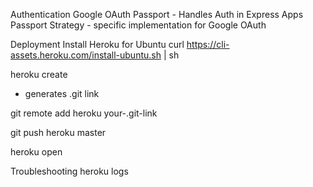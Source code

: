 Authentication
Google OAuth
Passport - Handles Auth in Express Apps
Passport Strategy - specific implementation for Google OAuth

Deployment
Install Heroku for Ubuntu
curl https://cli-assets.heroku.com/install-ubuntu.sh | sh

heroku create
 - generates .git link

git remote add heroku your-.git-link

git push heroku master

heroku open

Troubleshooting
heroku logs